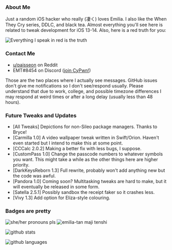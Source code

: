 ### About Me
Just a random iOS hacker who really (凄く) loves Emilia. I also like the When They Cry series, DDLC, and black tea. Almost everything you'll see here is related to tweak development for iOS 13-14. Also, here is a red truth for you:

![Everything I speak in red is the truth](https://lingtalfi.com/services/pngtext?color=cc0000&size=12&text=All%20my%20tweaks%20will%20have%20many%20bugs,%20with%20certainty.)

### Contact Me
- [u/paisseon](https://reddit.com/u/paisseon) on Reddit
- EMT#8454 on Discord ([join CyPwn!](https://discord.gg/cZ2gBRZvwW))

Those are the two places where I actually see messages. GitHub issues don't give me notifications so I don't see/respond usually. Please understand that due to work, college, and possible timezone differences I may respond at weird times or after a long delay (usually less than 48 hours).

### Future Tweaks and Updates
- \[All Tweaks] Depictions for non-Sileo package managers. Thanks to Bryce!
- \[Carmilla 1.0] A video wallpaper tweak written in Swift/Orion. Haven't even started but I intend to make this at some point.
- \[CCCalc 2.0.2] Making a better fix with less bugs, I suppose.
- \[CustomPass 1.0] Change the passcode numbers to whatever symbols you want. This might take a while as the other things here are higher priority.
- \[DarkKeysReborn 1.3] Full rewrite, probably won't add anything new but the code was awful.
- \[Pandora 1.0] Coming soon? Multitasking tweaks are hard to make, but it will eventually be released in some form.
- \[Satella 2.5.1] Possibly sandbox the receipt faker so it crashes less.
- \[Vivy 1.3] Add option for Eliza-style colouring.

### Badges are pretty
![she/her pronouns pls](https://img.shields.io/badge/pronouns-she%2Fher-e91f63)
![emilia-tan maji tenshi](https://img.shields.io/badge/waifu-emilia-%234a00cc)

![github stats](https://github-readme-stats.vercel.app/api?username=paisseon&show_icons=true&count_private=true&theme=dark&hide_title=true)

![github languages](https://github-readme-stats.vercel.app/api/top-langs/?username=paisseon&theme=dark&layout=compact&hide_title=true)
